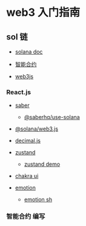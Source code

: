 # web3 入门指南

## sol 链

- [solana doc](https://docs.solana.com/terminology)

- [智能合约](https://solidity-cn.readthedocs.io/zh/develop/introduction-to-smart-contracts.html#simple-smart-contract)
- [web3js](https://web3js.readthedocs.io/en/v1.3.4/getting-started.html)



### React.js

- [saber](https://saber.so/)
  - [@saberhq/use-solana]()


- [@solana/web3.js](https://github.com/solana-labs/solana-web3.js)

- [decimal.js]()


- [zustand](https://github.com/pmndrs/zustand)
  - [zustand demo](https://zustand-demo.pmnd.rs/)
- [chakra ui](https://chakra-ui.com/)
- [emotion](https://github.com/emotion-js/emotion)
  - [emotion sh](https://emotion.sh/)

### 智能合约 编写

